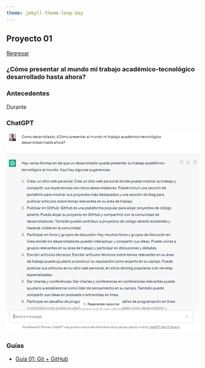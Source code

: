 ```yaml
---
theme: jekyll-theme-leap-day
---
```


## Proyecto 01

[Regresar](/DAWM/)

### ¿Cómo presentar al mundo mi trabajo académico-tecnológico desarrollado hasta ahora?

### Antecedentes

Durante 

### ChatGPT

![chatgpt](archivos/proyecto01-pregunta.png)

### Guías

* [Guía 01: Git + GitHub](guias/2023/guia01.md)
